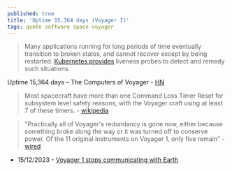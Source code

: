 ```yaml
---
published: true
title: 'Uptime 15,364 days (Voyager I)'
tags: quote software space voyager
---
```

> Many applications running for long periods of time eventually transition to broken states, and cannot recover except by being restarted. [Kubernetes provides](https://kubernetes.io/docs/tasks/configure-pod-container/configure-liveness-readiness-startup-probes/) liveness probes to detect and remedy such situations.

Uptime 15,364 days – The Computers of Voyager - [HN](https://news.ycombinator.com/item?id=21288195)

> Most spacecraft have more than one Command Loss Timer Reset for subsystem level safety reasons, with the Voyager craft using at least 7 of these timers. - [wikipedia](https://en.wikipedia.org/wiki/Command_Loss_Timer_Reset)

> "Practically all of Voyager's redundancy is gone now, either because something broke along the way or it was turned off to conserve power. Of the 11 original instruments on Voyager 1, only five remain" - [wired](https://www.wired.com/2013/09/vintage-voyager-probes/)

- 15/12/2023 - [Voyager 1 stops communicating with Earth](https://news.ycombinator.com/item?id=38640900)

